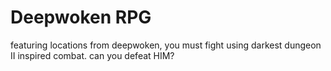 # Deepwoken RPG
featuring locations from deepwoken, you must fight using darkest dungeon II inspired combat.
can you defeat HIM?
